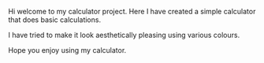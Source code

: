 Hi welcome to my calculator project. Here I have created a simple calculator that does basic calculations.

I have tried to make it look aesthetically pleasing using various colours. 

Hope you enjoy using my calculator. 

